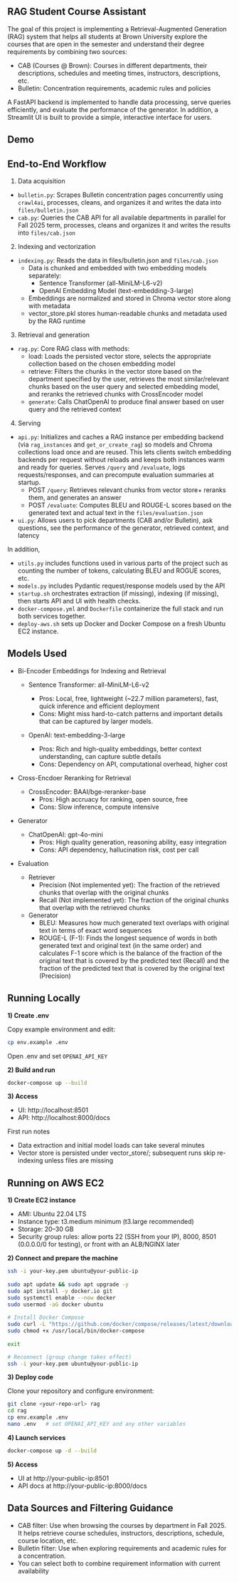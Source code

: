 ## RAG Student Course Assistant

The goal of this project is implementing a Retrieval-Augmented Generation (RAG) system that helps all students at Brown University explore the courses that are open in the semester and understand their degree requirements by combining two sources:

- CAB (Courses @ Brown): Courses in different departments, their descriptions, schedules and meeting times, instructors, descriptions, etc.
- Bulletin: Concentration requirements, academic rules and policies

A FastAPI backend is implemented to handle data processing, serve queries efficiently, and evaluate the performance of the generator. In addition, a Streamlit UI is built to provide a simple, interactive interface for users. 

## Demo

## End-to-End Workflow

1) Data acquisition
- `bulletin.py`: Scrapes Bulletin concentration pages concurrently using `crawl4ai`, processes, cleans, and organizes it and writes the data into `files/bulletin.json`
- `cab.py`: Queries the CAB API for all available departments in parallel for Fall 2025 term, processes, cleans and organizes it and writes the results into `files/cab.json`

2) Indexing and vectorization
- `indexing.py`: Reads the data in files/bulletin.json and `files/cab.json`
    - Data is chunked and embedded with two embedding models separately:
        - Sentence Transformer (all-MiniLM-L6-v2)
        - OpenAI Embedding Model (text-embedding-3-large)
    - Embeddings are normalized and stored in Chroma vector store along with metadata
    - vector_store.pkl stores human-readable chunks and metadata used by the RAG runtime

3) Retrieval and generation
- `rag.py`: Core RAG class with methods:
  - load: Loads the persisted vector store, selects the appropriate collection based on the chosen embedding model
  - retrieve: Filters the chunks in the vector store based on the department specified by the user, retrieves the most similar/relevant chunks based on the user query and selected embedding model, and reranks the retrieved chunks with CrossEncoder model
  - `generate`: Calls ChatOpenAI to produce final answer based on user query and the retrieved context

4) Serving
- `api.py`: Initializes and caches a RAG instance per embedding backend (via `rag_instances` and `get_or_create_rag`) so models and Chroma collections load once and are reused. This lets clients switch embedding backends per request without reloads and keeps both instances warm and ready for queries. Serves `/query` and `/evaluate`, logs requests/responses, and can precompute evaluation summaries at startup.
  - POST `/query`: Retrieves relevant chunks from vector store+ reranks them, and generates an answer
  - POST `/evaluate`: Computes BLEU and ROUGE-L scores based on the generated text and actual text in the `files/evaluation.json`
- `ui.py`: Allows users to pick departments (CAB and/or Bulletin), ask questions, see the performance of the generator, retrieved context, and latency

In addition, 
- `utils.py` includes functions used in various parts of the project such as counting the number of tokens, calculating BLEU and ROGUE scores, etc.
- `models.py` includes Pydantic request/response models used by the API
- `startup.sh` orchestrates extraction (if missing), indexing (if missing), then starts API and UI with health checks.
- `docker-compose.yml` and `Dockerfile` containerize the full stack and run both services together.
- `deploy-aws.sh` sets up Docker and Docker Compose on a fresh Ubuntu EC2 instance.

## Models Used

- Bi-Encoder Embeddings for Indexing and Retrieval
  - Sentence Transformer: all-MiniLM-L6-v2
    - Pros: Local, free, lightweight (~22.7 million parameters), fast, quick inference and efficient deployment
    - Cons: Might miss hard-to-catch patterns and important details that can be captured by larger models.

  - OpenAI: text-embedding-3-large
    - Pros: Rich and high-quality embeddings, better context understanding, can capture subtle details
    - Cons: Dependency on API, computational overhead, higher cost

- Cross-Encdoer Reranking for Retrieval
  - CrossEncoder: BAAI/bge-reranker-base
    - Pros: High accruacy for ranking, open source, free
    - Cons: Slow inference, compute intensive

- Generator
  - ChatOpenAI: gpt-4o-mini
    - Pros: High quality generation, reasoning ability, easy integration
    - Cons: API dependency, hallucination risk, cost per call

- Evaluation
    - Retriever 
        - Precision (Not implemented yet): The fraction of the retrieved chunks that overlap with the original chunks
        - Recall (Not implemented yet): The fraction of the original chunks that overlap with the retrieved chunks
    - Generator
        - BLEU: Measures how much generated text overlaps with original text in terms of exact word sequences
        - ROUGE-L (F-1): Finds the longest sequence of words in both generated text and original text (in the same order) and calculates F-1 score which is the balance of the fraction of the original text that is covered by the predicted text (Recall) and the fraction of the predicted text that is covered by the original text (Precision)

## Running Locally

**1) Create .env** 

Copy example environment and edit:

```bash  
cp env.example .env
```

Open .env and set `OPENAI_API_KEY`

**2) Build and run**

```bash
docker-compose up --build
```

**3) Access**

- UI: http://localhost:8501
- API: http://localhost:8000/docs

First run notes
- Data extraction and initial model loads can take several minutes
- Vector store is persisted under vector_store/; subsequent runs skip re-indexing unless files are missing

## Running on AWS EC2

**1) Create EC2 instance**
- AMI: Ubuntu 22.04 LTS
- Instance type: t3.medium minimum (t3.large recommended)
- Storage: 20–30 GB
- Security group rules: allow ports 22 (SSH from your IP), 8000, 8501 (0.0.0.0/0 for testing), or front with an ALB/NGINX later

**2) Connect and prepare the machine**
  
```bash  
ssh -i your-key.pem ubuntu@your-public-ip
  
sudo apt update && sudo apt upgrade -y
sudo apt install -y docker.io git
sudo systemctl enable --now docker
sudo usermod -aG docker ubuntu
  
# Install Docker Compose
sudo curl -L "https://github.com/docker/compose/releases/latest/download/docker-compose-$(uname -s)-$(uname -m)" -o /usr/local/bin/docker-compose
sudo chmod +x /usr/local/bin/docker-compose
  
exit
```

```bash
# Reconnect (group change takes effect)
ssh -i your-key.pem ubuntu@your-public-ip
```

**3) Deploy code**

Clone your repository and configure environment:

```bash  
git clone <your-repo-url> rag
cd rag
cp env.example .env
nano .env   # set OPENAI_API_KEY and any other variables
```

**4) Launch services**
  
```bash
docker-compose up -d --build
```

**5) Access**

- UI at http://your-public-ip:8501
- API docs at http://your-public-ip:8000/docs


## Data Sources and Filtering Guidance

- CAB filter: Use when browsing the courses by department in Fall 2025. It helps retrieve course schedules, instructors, descriptions, schedule, course location, etc.
- Bulletin filter: Use when exploring requirements and academic rules for a concentration.
- You can select both to combine requirement information with current availability
